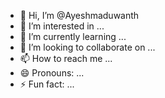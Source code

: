 - 👋 Hi, I’m @Ayeshmaduwanth
- 👀 I’m interested in ...
- 🌱 I’m currently learning ...
- 💞️ I’m looking to collaborate on ...
- 📫 How to reach me ...
- 😄 Pronouns: ...
- ⚡ Fun fact: ...

<!---
Ayeshmaduwanth/Ayeshmaduwanth is a ✨ special ✨ repository because its `README.md` (this file) appears on your GitHub profile.
You can click the Preview link to take a look at your changes.
--->
